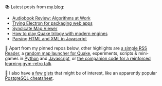 
📚 Latest posts from <a href="https://blog.kartones.net/">my blog</a>:

<!--START_SECTION:blogposts-->
* [Audiobook Review: Algorithms at Work](https:&#x2F;&#x2F;blog.kartones.net&#x2F;post&#x2F;audiobook-review-algorithms-at-work&#x2F;)
* [Trying Electron for packaging web apps](https:&#x2F;&#x2F;blog.kartones.net&#x2F;post&#x2F;trying-electron-for-packaging-web-apps&#x2F;)
* [Syndicate Map Viewer](https:&#x2F;&#x2F;blog.kartones.net&#x2F;post&#x2F;syndicate-map-viewer&#x2F;)
* [How to play Quake trilogy with modern engines](https:&#x2F;&#x2F;blog.kartones.net&#x2F;post&#x2F;quake-trilogy-modern-engines-how-to&#x2F;)
* [Parsing HTML and XML in Javascript](https:&#x2F;&#x2F;blog.kartones.net&#x2F;post&#x2F;javascript-html-xml-parsing&#x2F;)
<!--END_SECTION:blogposts-->


📌 Apart from my pinned repos below, other highlights are [a simple RSS Reader](https://github.com/Kartones/pbrr), a [random map launcher for Quake](https://github.com/Kartones/quaddicted-random-map), experiments, scripts & mini-games in [Python](https://github.com/Kartones/python) and [Javascript](https://github.com/Kartones/JSAssorted), or [the companion code for a reinforced learning gym-retro talk](https://github.com/Kartones/mindcamp-x-gym-retro).

📝 I also have [a few gists](https://gist.github.com/Kartones?direction=desc&sort=updated) that might be of interest, like an apparently popular [PostgreSQL cheatsheet](https://gist.github.com/Kartones/dd3ff5ec5ea238d4c546).

